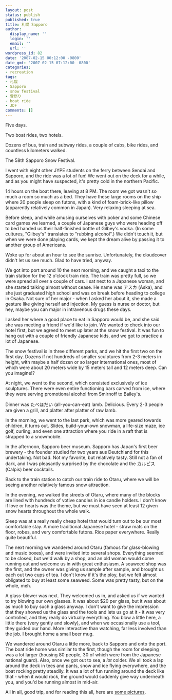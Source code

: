 ```yaml
---
layout: post
status: publish
published: true
title: 札幌 Sapporo
author:
  display_name: ''
  login: ''
  email: ''
  url: ''
wordpress_id: 82
date: '2007-02-15 00:12:00 -0800'
date_gmt: '2007-02-15 07:12:00 -0800'
categories:
- recreation
tags:
- 札幌
- Sapporo
- snow festival
- 雪祭り
- boat ride
- JDF
comments: []
---
```

Five days.

Two boat rides, two hotels.

Dozens of bus, train and subway rides, a couple of cabs, bike rides, and countless kilometers walked.

The 58th Sapporo Snow Festival.

I went with eight other JYPE students on the ferry between Sendai and Sapporo, and the ride was a lot of fun!  We went out on the deck for a while, and as you might have suspected, it's pretty cold in the northern Pacific.

14 hours on the boat there, leaving at 8 PM.  The room we got wasn't so much a room so much as a bed.  They have these large rooms on the ship where 20 people sleep on futons, with a kind of foam-brick-like pillow (apparently relatively common in Japan).  Very relaxing sleeping at sea.

Before sleep, and while amusing ourselves with poker and some Chinese card games we learned, a couple of Japanese guys who were heading off to bed handed us their half-finished bottle of Gilbey's vodka.  (In some cultures, "Gilbey's" translates to "rubbing alcohol".)  We didn't touch it, but when we were done playing cards, we kept the dream alive by passing it to another group of Americans.

Woke up for about an hour to see the sunrise.  Unfortunately, the cloudcover didn't let us see much.  Glad to have tried, anyway.

We got into port around 10 the next morning, and we caught a taxi to the train station for the 12 o'clock train ride.  The train was pretty full, so we were spread all over a couple of cars.  I sat next to a Japanese woman, and she started talking almost without cease.  He name was アスカ (Aska), and she just graduated high school and was on break before heading to college in Osaka.  Not sure of her major - when I asked her about it, she made a gesture like giving herself and injection.  My guess is nurse or doctor, but hey, maybe you can major in intravenous drugs these days.

I asked her where a good place to eat in Sapporo would be, and she said she was meeting a friend if we'd like to join.  We wanted to check into our hotel first, but we agreed to meet up later at the snow festival.  It was fun to hang out with a couple of friendly Japanese kids, and we got to practice a lot of Japanese.

The snow festival is in three different parks, and we hit the first two on the first day.  Dozens if not hundreds of smaller sculptures from 2-3 meters in height, with maybe a half dozen or so larger international ones, most of which were about 20 meters wide by 15 meters tall and 12 meters deep.  Can you imagine!?

At night, we went to the second, which consisted exclusively of ice sculptures.  There were even entire functioning bars carved from ice, where they were serving promotional alcohol from Smirnoff to Bailey's.

Dinner was たべほだい (all-you-can-eat) lamb.  Delicious.  Every 2-3 people are given a grill, and platter after platter of raw lamb.

In the morning, we went to the last park, which was more geared towards children, it turns out.  Slides, build-your-own snowman, a life-size maze, ice golf, curling, and even one attraction where you ride in a raft that is strapped to a snowmobile.

In the afternoon, Sapporo beer museum.  Sapporo has Japan's first beer brewery - the founder studied for two years aus Deutchland for this undertaking.  Not bad.  Not my favorite, but relatively tasty.  Still not a fan of dark, and I was pleasantly surprised by the chocolate and the カルピス (Calpis) beer cocktails.

Back to the train station to catch our train ride to Otaru, where we will be seeing another relatively famous snow attraction.

In the evening, we walked the streets of Otaru, where many of the blocks are lined with hundreds of votive candles in ice candle holders.  I don't know if love or hearts was the theme, but we must have seen at least 12 given snow hearts throughout the whole walk.

Sleep was at a really really cheap hotel that would turn out to be our most comfortable stay.  A more traditional Japanese hotel - straw mats on the floor, robes, and very comfortable futons.  Rice paper everywhere.  Really quite beautiful.

The next morning we wandered around Otaru (famous for glass-blowing and music boxes), and were invited into several shops.  Everything seemed to be closed, but we'd walk by a shop, and an old woman would come running out and welcome us in with great enthusiasm.  A seaweed shop was the first, and the owner was giving us sample after sample, and brought us each out two cups of tea.  I don't know if it's the ploy, but we felt almost obligated to buy at least some seaweed.  Some was pretty tasty, but on the whole, meh.

A glass-blower was next.  They welcomed us in, and asked us if we wanted to try blowing our own glasses.  It was about $20 per glass, but it was about as much to buy such a glass anyway.  I don't want to give the impression that they showed us the glass and the tools and lets us go at it - it was very controlled, and they really do virtually everything.  You blow a little here, a little there (very gently and slowly), and when we occasionally use a tool, they guided our hand.  More interactive than watching, far less involved than the job.  I brought home a small beer mug.

We wandered around Otaru a little more, back to Sapporo and onto the port.  The boat ride home was similar to the first, though the room for sleeping was a lot larger (housing 80 people, 30 of which were from the Japanese national guard).  Also, once we got out to sea, a <span style="font-style:italic;">lot</span> colder.  We all took a lap around the deck in tees and pants, snow and ice flying everywhere, and the boat rocking pretty steadily.  It was a lot of fun running around the deck like that - when it would rock, the ground would suddenly give way underneath you, and you'd be running almost in mid-air.

All in all, good trip, and for reading this all, here are [some pictures](https://www.flickr.com/gp/danlecocq/A08U7G).
